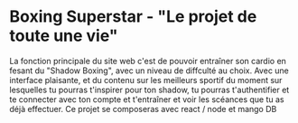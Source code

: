 # Boxing Superstar - "Le projet de toute une vie"
La fonction principale du site web c'est de pouvoir entraîner son cardio en fesant du "Shadow Boxing", avec un niveau de diffculté au choix. Avec une interface plaisante, et du contenu sur les meilleurs sportif du moment sur lesquelles tu pourras t'inspirer pour ton shadow, tu pourras t'authentifier et te connecter avec ton compte et t'entraîner et voir les scéances que tu as déjà effectuer. Ce projet se composeras avec react / node et mango DB

